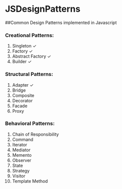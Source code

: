 # JSDesignPatterns
##Common Design Patterns implemented in Javascript

### Creational Patterns:
1. Singleton &#x2713;
2. Factory &#x2713;
3. Abstract Factory &#x2713;
4. Builder &#x2713;

### Structural Patterns:
1. Adapter &#x2713;
2. Bridge
3. Composite
4. Decorator
5. Facade
6. Proxy

### Behavioral Patterns:
1. Chain of Responsibility
2. Command
3. Iterator
4. Mediator
5. Memento
6. Observer
7. State
8. Strategy
9. Visitor
10. Template Method